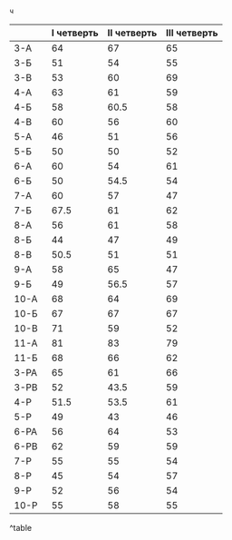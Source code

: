 	ч

|        | I четверть | II четверть  | III четверть |
| ------ | ---------- | ------------ | ------------ |
| 3-А    | 64         | 67           | 65           |
| 3-Б    | 51         | 54           | 55           |
| 3-В    | 53         | 60           | 69           |
| 4-А    | 63         | 61           | 59           |
| 4-Б    | 58         | 60.5         | 58           |
| 4-В    | 60         | 56           | 60           |
| 5-А    | 46         | 51           | 56           |
| 5-Б    | 50         | 50           | 52           |
| 6-А    | 60         | 54           | 61           |
| 6-Б    | 50         | 54.5         | 54           |
| 7-А    | 60         | 57           | 47           |
| 7-Б    | 67.5       | 61           | 62           |
| 8-А    | 56         | 61           | 58           |
| 8-Б    | 44         | 47           | 49           |
| 8-В    | 50.5       | 51           | 51           |
| 9-А    | 58         | 65           | 47           |
| 9-Б    | 49         | 56.5         | 57           |
| 10-А   | 68         | 64           | 69           |
| 10-Б   | 67         | 67           | 67           |
| 10-В   | 71         | 59           | 52           |
| 11-А   | 81         | 83           | 79           |
| 11-Б   | 68         | 66           | 62           |
| 3-РА   | 65         | 61           | 66           |
| 3-РВ   | 52         | 43.5         | 59           |
| 4-Р    | 51.5       | 53.5         | 61           |
| 5-Р    | 49         | 43           | 46           |
| 6-РА   | 56         | 64           | 53           |
| 6-РВ   | 62         | 59           | 59           |
| 7-Р    | 55         | 55           | 54           |
| 8-Р    | 45         | 54           | 57           |
| 9-Р    | 52         | 56           | 54           |
| 10-Р   | 55         | 58           | 55           |
^table